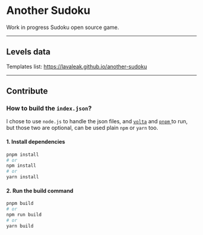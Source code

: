 # Another Sudoku

Work in progress Sudoku open source game.

---

## Levels data

Templates list: <https://lavaleak.github.io/another-sudoku>  

---

## Contribute
### How to build the `index.json`?

I chose to use `node.js` to handle the json files, and [`volta`](https://docs.volta.sh/guide/#why-volta) and [`pnpm` ](https://pnpm.io/) to run, but those two are optional, can be used plain `npm` or `yarn` too.  

#### 1. Install dependencies
```sh
pnpm install
# or
npm install
# or
yarn install
```
#### 2. Run the build command
```sh
pnpm build
# or
npm run build
# or
yarn build
```
